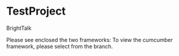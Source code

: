 # TestProject
BrightTalk

Please see enclosed the two frameworks:  To view the cumcumber framework, please select from the branch.

